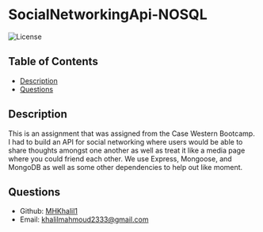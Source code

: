 # SocialNetworkingApi-NOSQL

![License](https://img.shields.io/badge/License-ISC-blue.svg)

## Table of Contents
- [Description](#description)
- [Questions](#questions)
## Description
This is an assignment that was assigned from the Case Western Bootcamp. I had to build an API for social networking where users would be able to share thoughts amongst one another as well as treat it like a media page where you could friend each other. We use Express, Mongoose, and MongoDB as well as some other dependencies to help out like moment.
## Questions
- Github: [MHKhalil1](https://github.com/MHKhalil1)
- Email: [khalilmahmoud2333@gmail.com](mailto:user@example.com) 